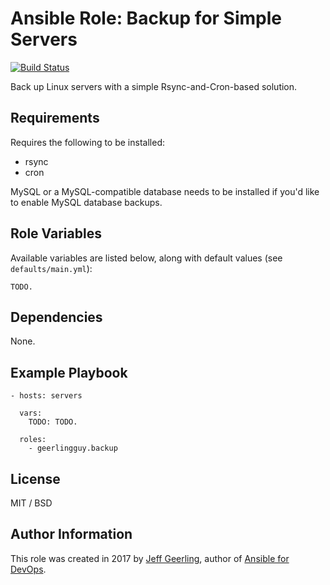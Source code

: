 # Ansible Role: Backup for Simple Servers

[![Build Status](https://travis-ci.org/geerlingguy/ansible-role-backups.svg?branch=master)](https://travis-ci.org/geerlingguy/ansible-role-backups)

Back up Linux servers with a simple Rsync-and-Cron-based solution.

## Requirements

Requires the following to be installed:

  - rsync
  - cron

MySQL or a MySQL-compatible database needs to be installed if you'd like to enable MySQL database backups.

## Role Variables

Available variables are listed below, along with default values (see `defaults/main.yml`):

    TODO.

## Dependencies

None.

## Example Playbook

    - hosts: servers
    
      vars:
        TODO: TODO.
    
      roles:
        - geerlingguy.backup

## License

MIT / BSD

## Author Information

This role was created in 2017 by [Jeff Geerling](https://www.jeffgeerling.com/), author of [Ansible for DevOps](https://www.ansiblefordevops.com/).
